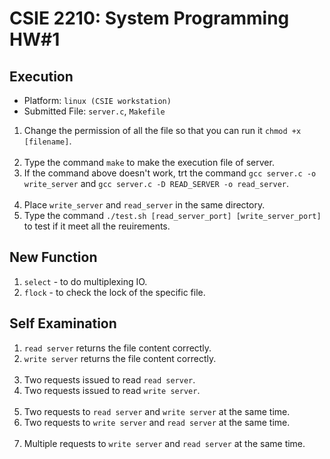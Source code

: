# CSIE 2210: System Programming HW#1

## <strong>Execution</strong>
- Platform: `linux (CSIE workstation)`
- Submitted File: `server.c`, `Makefile`

1. Change the permission of all the file so that you can run it `chmod +x [filename]`.<br><br>
2. Type the command `make` to make the execution file of server.
3. If the command above doesn't work, trt the command `gcc server.c -o write_server` and `gcc server.c -D READ_SERVER -o read_server`.<br><br>
4. Place `write_server` and `read_server` in the same directory.
5. Type the command `./test.sh [read_server_port] [write_server_port]` to test if it meet all the reuirements.

## <strong>New Function</strong>
1. `select`	- to do multiplexing IO.
2. `flock`	- to check the lock of the specific file.

## <strong>Self Examination</strong>
1. `read server` returns the file content correctly.
2. `write server` returns the file content correctly.<br><br>
3. Two requests issued to read `read server`.
4. Two requests issued to read `write server`.<br><br>
5. Two requests to `read server` and `write server` at the same time.
6. Two requests to `write server` and `read server` at the same time.<br><br>
7. Multiple requests to `write server` and `read server` at the same time.